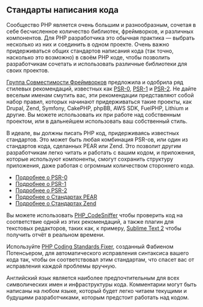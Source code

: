 ## Стандарты написания кода

Сообщество PHP является очень большим и разнообразным, сочетая в себе бесчисленное количество библиотек, фреймворков, и различных компонентов. Для PHP разработчика это обычная практика &mdash; выбрать несколько из них и соединить в одном проекте. Очень важно придерживаться общих стандартов написания кода (так точно, насколько это возможно) в своём PHP коде, чтобы позволить разработчикам сочетать и использовать различные библиотеки для своих проектов.

[Группа Совместимости Фреймворков][fig] предложила и одобрила ряд стилевых рекомендаций, известных как [PSR-0][psr0], [PSR-1][psr1] и [PSR-2][psr2]. Не дайте веселым именам смутить вас, эти рекомендации представляют собой набор правил, которых начинают придерживаться такие проекты, как Drupal, Zend, Symfony, CakePHP, phpBB, AWS SDK, FuelPHP, Lithium и другие. Вы можете использовать их при работе над собственным проектом, или в дальнейшем использовать ваш собственный стиль.

В идеале, вы должны писать PHP код, придерживаясь известных стандартов. Это может быть любая комбинация PSR-ов, или один из стандартов кода, сделанных PEAR или Zend. Это позволит другим разработчикам легко читать и работать с вашим кодом, и приложения, которые используют компоненты, смогут сохранить структуру приложения, даже работая с огромным количеством стороннего кода.

* [Подробнее о PSR-0][psr0]
* [Подробнее о PSR-1][psr1]
* [Подробнее о PSR-2][psr2]
* [Подробнее о Стандартах PEAR][pear-cs]
* [Подробнее о Стандартах Zend][zend-cs]

Вы можете использовать [PHP_CodeSniffer][phpcs] чтобы проверить код на соответствие одной из этих рекомендаций, а также плагин для текстовых редакторов, таких как, к примеру, [Sublime Text 2][st-cs] чтобы получить отчёт в реальном времени.

Используйте [PHP Coding Standards Fixer][phpcsfixer], созданный Фабиеном Потенсьером, для автоматического исправления синтаксиса вашего кода так, чтобы он соответствовал этим стандартам, что спасет вас от исправления каждой проблемы вручную.

Английский язык является наиболее предпочтительным для всех символических имен и инфраструктуры кода. Комментарии могут быть написаны на любом языке, который будет легко читаем текущими и будущими разработчиками, которым предстоит работать над кодом.

[fig]: http://www.php-fig.org/
[psr0]: https://github.com/getjump/fig-standards/blob/master/accepted/PSR-0.md
[psr1]: https://github.com/getjump/fig-standards/blob/master/accepted/PSR-1-basic-coding-standard.md
[psr2]: https://github.com/getjump/fig-standards/blob/master/accepted/PSR-2-coding-style-guide.md
[psr3]: https://github.com/php-fig/fig-standards/blob/master/accepted/PSR-3-logger-interface.md
[pear-cs]: http://pear.php.net/manual/ru/standards.php
[zend-cs]: http://framework.zend.com/wiki/display/ZFDEV2/Coding+Standards
[phpcs]: http://pear.php.net/package/PHP_CodeSniffer/
[st-cs]: https://github.com/benmatselby/sublime-phpcs
[phpcsfixer]: http://cs.sensiolabs.org/